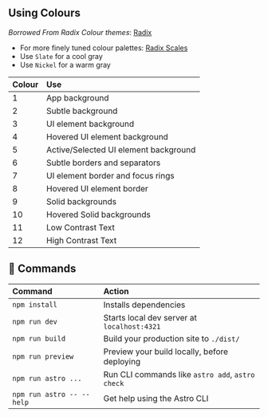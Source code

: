 ## Using Colours

_Borrowed From Radix Colour themes_: [Radix](https://www.radix-ui.com/colors/docs/palette-composition/understanding-the-scale)
- For more finely tuned colour palettes: [Radix Scales](https://www.radix-ui.com/colors/docs/palette-composition/scales)
- Use `Slate` for a cool gray
- Use `Nickel` for a warm gray

| Colour | Use                                   |
| :----- | :------------------------------------ |
| 1      | App background                        |
| 2      | Subtle background                     |
| 3      | UI element background                 |
| 4      | Hovered UI element background         |
| 5      | Active/Selected UI element background |
| 6      | Subtle borders and separators         |
| 7      | UI element border and focus rings     |
| 8      | Hovered UI element border             |
| 9      | Solid backgrounds                     |
| 10     | Hovered Solid backgrounds             |
| 11     | Low Contrast Text                     |
| 12     | High Contrast Text                    |

## 🧞 Commands

| Command                   | Action                                           |
| :------------------------ | :----------------------------------------------- |
| `npm install`             | Installs dependencies                            |
| `npm run dev`             | Starts local dev server at `localhost:4321`      |
| `npm run build`           | Build your production site to `./dist/`          |
| `npm run preview`         | Preview your build locally, before deploying     |
| `npm run astro ...`       | Run CLI commands like `astro add`, `astro check` |
| `npm run astro -- --help` | Get help using the Astro CLI                     |
